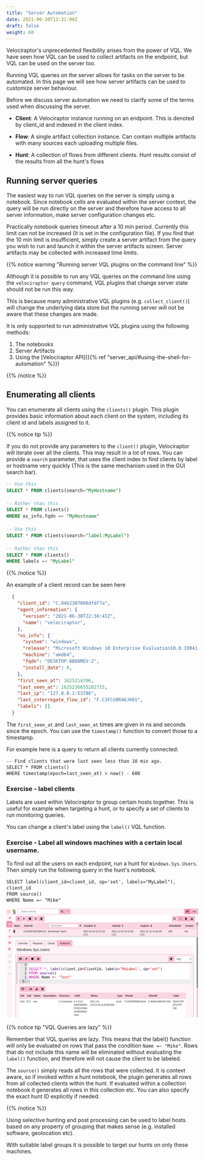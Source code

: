 ```yaml
---
title: "Server Automation"
date: 2021-06-30T12:31:08Z
draft: false
weight: 60
---
```


Velociraptor's unprecedented flexibility arises from the power of
VQL. We have seen how VQL can be used to collect artifacts on the
endpoint, but VQL can be used on the server too.

Running VQL queries on the server allows for tasks on the server to be
automated. In this page we will see how server artifacts can be used
to customize server behaviour.

Before we discuss server automation we need to clarify some of the
terms used when discussing the server.

* **Client**: A Velociraptor instance running on an endpoint. This is
  denoted by client_id and indexed in the client index.

* **Flow**: A single artifact collection instance. Can contain
  multiple artifacts with many sources each uploading multiple files.

* **Hunt**: A collection of flows from different clients. Hunt results
  consist of the results from all the hunt's flows

## Running server queries

The easiest way to run VQL queries on the server is simply using a
notebook. Since notebook cells are evaluated within the server
context, the query will be run directly on the server and therefore
have access to all server information, make server configuration
changes etc.

Practically notebook queries timeout after a 10 min period. Currently
this limit can not be increased (It is set in the configuration
file). If you find that the 10 min limit is insufficient, simply
create a server artifact from the query you wish to run and launch it
within the server artifacts screen. Server artifacts may be collected
with increased time limits.

{{% notice warning "Running server VQL plugins on the command line" %}}

Although it is possible to run any VQL queries on the command line
using the `velociraptor query` command, VQL plugins that change server
state should not be run this way.

This is because many administrative VQL plugins
(e.g. `collect_client()`) will change the underlying data store but
the running server will not be aware that these changes are made.

It is only supported to run administrative VQL plugins using the
following methods:

1. The notebooks
2. Server Artifacts
3. Using the [Velociraptor API]({{% ref "server_api/#using-the-shell-for-automation" %}})

{{% /notice %}}


## Enumerating all clients

You can enumerate all clients using the `clients()` plugin. This
plugin provides basic information about each client on the system,
including its client id and labels assigned to it.

{{% notice tip %}}

If you do not provide any parameters to the `client()` plugin,
Velociraptor will iterate over all the clients. This may result in a
lot of rows. You can provide a `search` parameter, that uses the
client index to find clients by label or hostname very quickly (This
is the same mechanism used in the GUI search bar).

```sql
-- Use this
SELECT * FROM clients(search="MyHostname")

-- Rather than this
SELECT * FROM clients()
WHERE os_info.fqdn =~ "MyHostname"

-- Use this
SELECT * FROM clients(search="label:MyLabel")

-- Rather than this
SELECT * FROM clients()
WHERE labels =~ "MyLabel"
```

{{% /notice %}}

An example of a client record can be seen here

```json
  {
    "client_id": "C.04b2307000dfdf7a",
    "agent_information": {
      "version": "2021-06-30T22:38:41Z",
      "name": "velociraptor",
    },
    "os_info": {
      "system": "windows",
      "release": "Microsoft Windows 10 Enterprise Evaluation10.0.19041 Build 19041",
      "machine": "amd64",
      "fqdn": "DESKTOP-8B08MEV-2",
      "install_date": 0,
    },
    "first_seen_at": 1625214706,
    "last_seen_at": 1625236655282715,
    "last_ip": "127.0.0.1:53786",
    "last_interrogate_flow_id": "F.C3FCU0R46JK6S",
    "labels": []
  }
```

The `first_seen_at` and `last_seen_at` times are given in ns and
seconds since the epoch. You can use the `timestamp()` function to
convert those to a timestamp.

For example here is a query to return all clients currently connected:

```vql
-- Find clients that were last seen less than 10 min ago.
SELECT * FROM clients()
WHERE timestamp(epoch=last_seen_at) > now() - 600
```

### Exercise - label clients

Labels are used within Velociraptor to group certain hosts
together. This is useful for example when targeting a hunt, or to
specify a set of clients to run monitoring queries.

You can change a client's label using the `label()` VQL function.

### Exercise - Label all windows machines with a certain local username.

To find out all the users on each endpoint, run a hunt for
`Windows.Sys.Users`. Then simply run the following query in the hunt's
notebook.

```vql
SELECT label(client_id=client_id, op='set', labels="MyLabel"), client_id
FROM source()
WHERE Name =~ "Mike"
```

![Labeling machines based on a hunt query](label_users.png)


{{% notice tip "VQL Queries are lazy" %}}

Remember that VQL queries are lazy. This means that the label()
function will only be evaluated on rows that pass the condition `Name
=~ "Mike"`. Rows that do not include this name will be eliminated
without evaluating the `label()` function, and therefore will not
cause the client to be labeled.

The `source()` simply reads all the rows that were collected. It is
context aware, so if invoked within a hunt notebook, the plugin
generates all rows from all collected clients within the hunt. If
evaluated within a collection notebook it generates all rows in this
collection etc. You can also specify the exact hunt ID explicitly if
needed.

{{% /notice %}}

Using selective hunting and post processing can be used to label hosts
based on any property of grouping that makes sense (e.g. installed
software, geolocation etc).

With suitable label groups it is possible to target our hunts on only
these machines.
